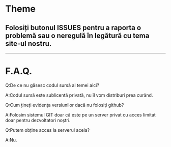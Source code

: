 # Theme

## Folosiți butonul ISSUES pentru a raporta o problemă sau o neregulă în legătură cu tema site-ul nostru.


---------------------------------------


# F.A.Q.

Q:De ce nu găsesc codul sursă al temei aici?

A:Codul sursă este sublicentă privată, nu îl vom distriburi prea curând.

Q:Cum țineți evidența versiunilor dacă nu folosiți github?

A:Folosim sistemul GIT doar că este pe un server privat cu acces limitat doar pentru dezvoltatori noștri.

Q:Putem obține acces la serverul acela?

A:Nu.
